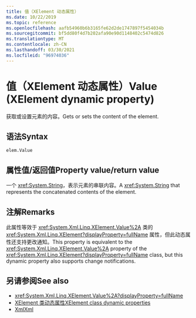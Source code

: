 ```yaml
---
title: 值（XElement 动态属性）
ms.date: 10/22/2019
ms.topic: reference
ms.openlocfilehash: aafb54960b6b3165fe62d2de1747897f5454034b
ms.sourcegitcommit: bf5dd80f4d7b202afa90e90d1148402c5474d826
ms.translationtype: MT
ms.contentlocale: zh-CN
ms.lasthandoff: 03/30/2021
ms.locfileid: "96974036"
---
```

# <a name="value-xelement-dynamic-property"></a><span data-ttu-id="f95ae-102">值（XElement 动态属性）</span><span class="sxs-lookup"><span data-stu-id="f95ae-102">Value (XElement dynamic property)</span></span>

<span data-ttu-id="f95ae-103">获取或设置元素的内容。</span><span class="sxs-lookup"><span data-stu-id="f95ae-103">Gets or sets the content of the element.</span></span>

## <a name="syntax"></a><span data-ttu-id="f95ae-104">语法</span><span class="sxs-lookup"><span data-stu-id="f95ae-104">Syntax</span></span>

```xaml
elem.Value
```

## <a name="property-valuereturn-value"></a><span data-ttu-id="f95ae-105">属性值/返回值</span><span class="sxs-lookup"><span data-stu-id="f95ae-105">Property value/return value</span></span>

<span data-ttu-id="f95ae-106">一个 <xref:System.String>，表示元素的串联内容。</span><span class="sxs-lookup"><span data-stu-id="f95ae-106">A <xref:System.String> that represents the concatenated contents of the element.</span></span>

## <a name="remarks"></a><span data-ttu-id="f95ae-107">注解</span><span class="sxs-lookup"><span data-stu-id="f95ae-107">Remarks</span></span>

<span data-ttu-id="f95ae-108">此属性等效于 <xref:System.Xml.Linq.XElement.Value%2A> 类的 <xref:System.Xml.Linq.XElement?displayProperty=fullName> 属性，但此动态属性还支持更改通知。</span><span class="sxs-lookup"><span data-stu-id="f95ae-108">This property is equivalent to the <xref:System.Xml.Linq.XElement.Value%2A> property of the <xref:System.Xml.Linq.XElement?displayProperty=fullName> class, but this dynamic property also supports change notifications.</span></span>

## <a name="see-also"></a><span data-ttu-id="f95ae-109">另请参阅</span><span class="sxs-lookup"><span data-stu-id="f95ae-109">See also</span></span>

- <xref:System.Xml.Linq.XElement.Value%2A?displayProperty=fullName>
- [<span data-ttu-id="f95ae-110">XElement 类动态属性</span><span class="sxs-lookup"><span data-stu-id="f95ae-110">XElement class dynamic properties</span></span>](attribute-xelement-dynamic-property.md)
- [<span data-ttu-id="f95ae-111">Xml</span><span class="sxs-lookup"><span data-stu-id="f95ae-111">Xml</span></span>](xml-xelement-dynamic-property.md)
